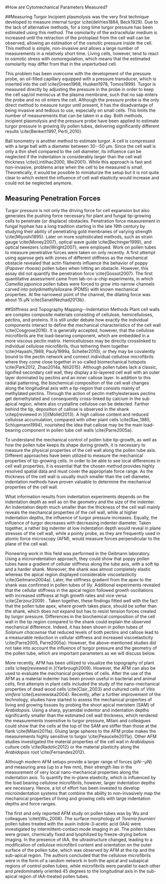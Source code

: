 #How are Cytomechanical Parameters Measured?

##Measuring Turgor
Incipient plasmolysis was the very first technique developed to measure internal turgor \cite{deVries1884, Beck1929}. Due to the lack of alternative methods, for a long time turgor pressure has been estimated using this method. The osmolarity of the extracellular medium is increased until the retraction of the protoplast from the cell wall can be observed, allowing an estimation of the osmotic pressure inside the cell. This method is simple, non-invasive and allows a large number of measurements in a relatively short time. Living cells, however, tend to react to osmotic stress with osmoregulation, which means that the estimated osmolarity may differ from that in the unperturbed cell.

This problem has been overcome with the development of the pressure probe, an oil-filled capillary equipped with a pressure transducer, which is inserted into the cell \cite{Green1968, Husken1978, Tomos1999}. Turgor is measured directly by adjusting the pressure in the probe in order to keep the cell sap/oil meniscus at the plasma membrane, such that no sap enters the probe and no oil enters the cell. Although the pressure probe  is the only direct method to measure turgor until present, it has the disadvantage of being invasive and tedious to use, especially on small cells. This limits the number of measurements that can be taken in a day. Both methods, incipient plasmolysis and the pressure probe have been applied to estimate turgor pressure in growing lily pollen tubes, delivering significantly different results \cite{Benkert1997, Pertl_2010}.


Ball tonometry is another method to estimate turgor. A cell is compressed with a large ball with a diameter between 30--50 µm. Since the cell wall is only a thin shell compared to the cell diameter, its influence can be neglected if the indentation is considerably larger than the cell wall thickness \cite{Lintilhac2000, Wei2001}. While this approach is fast and non-invasive, problems arise when the cell to be measured is small. Theoretically, it would be possible to miniaturize the setup but it is not quite clear to which extent the influence of cell wall elasticity would increase and could not be neglected anymore.

## Measuring Penetration Forces ##

Turgor pressure is not only the driving force for cell expansion but also generates the pushing force necessary for plant and fungal tip-growing cells to penetrate (or displace) obstacles. Penetration force measurement in fungal hyphae has a long tradition starting in the late 19th century by studying their ability of penetrating gold membranes of varying strength \cite{Miyoshi1895}. Later on more sophisticated methods, such as strain gauge \cite{Money2007}, optical wave guide \cite{Bechinger1999}, and optical tweezers \cite{Wright2007}, were employed. Work on pollen tubes to measure penetrative forces were taken on only recently. A first attempt using agarose gels with zones of different stiffness as the mechanical obstacle revealed that actin filaments influence the behavior of poppy (*Papaver rhoeas*) pollen tubes when hitting an obstacle. However, this assay did not quantify the penetration force \cite{Gossot2007}. The first quantitative assessment came from lab-on-a-chip experiments, in which *Camellia japonica* pollen tubes were forced to grow into narrow channels carved into polydimethylsiloxane (PDMS) with known mechanical properties. At the narrowest point of the channel, the dilating force was about 15 µN \cite{SanatiNezhad2013b}.


##Stiffness and Topography Mapping--Indentation Methods
Plant cell walls are complex composite materials consisting of cellulose, hemicelluloses, pectins, and proteins. It is still under debate how exactly the individual components interact to define the mechanical characteristics of the cell wall \cite{Cosgrove2016}. It is generally accepted, however, that the cellulose microfibrils are the load-bearing component, which are embedded in a more viscous pectin matrix. Hemicelluloses may be directly crosslinked to individual cellulose microfibrils, thus tethering them together \cite{Hayashi_1989, Pauly1999a, Scheller2010}, or they may be covalently bound to the pectin network and connect individual cellulose microfibrils where they come close together in so-called biomechanical hotspots \cite{Park2012, Zhao2014a, Nili2015}. Although pollen tubes lack a classic, lignified secondary cell wall, they display a bi-layered cell wall with an outer layer dominated by pectins and an inner callose layer. In addition to this radial patterning, the biochemical composition of the cell wall changes along the longitudinal axis with a tip-region that consists mainly of methylated pectins. Through the action of pectin methylesterases pectins get demethylated and consequently cross-linked by calcium in the sub apical region, where also crystalline cellulose can be detected. Farther behind the tip, deposition of callose is observed in the shank \citep[reviewed in ][]{Mollet2013}. A high callose content and reduced cellulose accumulation, compared with other plant cells \cite{Rae_1985, Schlupmann1994}, nourished the idea that callose may be the main load-bearing component in pollen tube cell walls \cite{Parre2005a}.

To understand the mechanical control of pollen tube tip-growth, as well as how the pollen tube keeps its shape during growth, it is necessary to measure the physical properties of the cell wall along the pollen tube axis. Different approaches have been utilized to measure the mechanical properties of tip-growing cells. In order to be able to see local differences in cell wall properties, it is essential that the chosen method provides highly resolved spatial data and must cover the appropriate force range. As the thickness of the cell wall is usually much smaller than the cell diameter, indentation methods have proven valuable to determine the mechanical properties of the cell wall.

What information results from indentation experiments depends on the  indentation depth as well as on the geometry and the size of the indenter. An indentation depth much smaller than the thickness of the cell wall mainly reveals the mechanical properties of the cell wall, while at higher indentation depths, the influence of turgor pressure increases. Equally, the influence of turgor decreases with decreasing indenter diameter. Taken together, a rather big indenter at low indentation depth would reveal in plane stresses of the cell wall, while a pointy probe, as they are frequently used in atomic force microscopy (AFM), would measure forces perpendicular to the plane of the cell wall.

Pioneering work in this field was performed in the Geitmann laboratory. Using a microindentation approach, they could show that poppy pollen tubes have a gradient of cellular stiffness along the tube axis, with a soft tip and a harder shank. Moreover, the shank was almost completely elastic whereas the apical region displayed considerable viscoelasticity \cite{Geitmann2004a}. Later, the stiffness gradient from the apex to the shank was confirmed in pollen tubes of lily. Additional experiments revealed that the cellular stiffness in the apical region followed growth oscillations with increased stiffness at high growth rates and vice versa \cite{Zerzour2009} . Taken together, these findings fitted well with the fact that the pollen tube apex, where growth takes place, should be softer than the shank, which does not expand but has to resist tension forces created by turgor pressure. Differences in the biochemical composition of the cell wall in the tip region compared to the shank could explain the observed mechanical difference. Indeed, it has been shown in pollen tubes of *Solanum chacoense* that reduced levels of both pectins and callose lead to a measurable reduction in cellular stiffness and increased viscoelasticity \cite{Parre2005, Parre2005a}. However, the above-mentioned studies did not take into account the influence of turgor pressure and the geometry of the pollen tube, which are important parameters as we will discuss below.

More recently, AFM has been utilized to visualize the topography of plant cells \citep[reviewed in ]{Yarbrough2009}. However, the AFM can also be used to evaluate the mechanical properties of cells. After the use of the AFM as a material indenter has been proven useful in bacterial and animal cells, first attempts in plant cells included the study of the nano-mechanical properties of dead wood cells \cite{Clair_2003} and cultured cells of *Vitis vinifera* \cite{Lesniewska2004}. Recently, after a further improvement of the technology, studies have started to assess the mechanical properties of living and growing tissues by probing the shoot apical meristem (SAM) of *Arabidopsis*. Using a sharp, pyramidal indentor and indentation depths significantly smaller than the estimated cell wall thickness, which rendered the measurements insensitive to turgor pressure, Milani and colleagues could show that the cells at the top of the SAM are stiffer than those at the flank \cite{Milani2011a}. Gluing large spheres to the AFM probe makes the measurements highly sensitive to turgor \cite{Peaucelle2011a}. Other AFM studies investigated the material properties of the cell wall in *Arabidopsis* culture cells \cite{Radotic2012} or the material plasticity along the *Arabidopsis* root \cite{Fernandes2012}.

Although modern AFM setups provide a larger range of forces (pN--µN) and measuring area (up to a few mm), their strength lies in the measurement of very local nano-mechanical properties along the indentation axis. To quantify the in-plane elasticity, which is influenced by the load bearing cellulose microfibrils, however, larger indentation depths are necessary. Hence, a lot of effort has been invested to develop microindentation systems that combine the ability to non-invasively map the mechanical properties of living and growing cells with large indentation depths and force ranges.

The first and only reported AFM study on pollen tubes was by Wu and colleagues \citet{Wu_2008}. The surface morphology of _Torenia fournieri_ pollen tubes treated with the auxin indole-3-acetic acid (IAA) were investigated by intermittent-contact mode imaging in air. The pollen tubes were grown, chemically fixed and lyophilized by freeze-drying before imaging. In the presence of IAA, the ultrastructure changed, leading to a modification of cellulose microfibril content and orientation on the outer surface of the pollen tube, which was observed by AFM at the tip and the sub-apical region. The authors concluded that the cellulose microfibrils were in the form of a random network in both the apical and subapical regions of control pollen tubes, while microfibrils were parallel to each other and predominately oriented 45 degrees to the longitudinal axis in the sub-apical region of IAA-treated pollen tubes.
